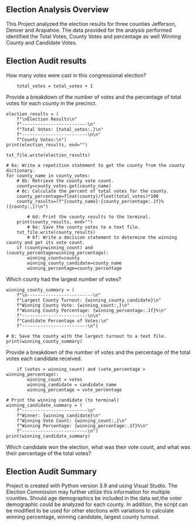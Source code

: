 ## Election Analysis Overview
This Project analyzed the election results for three counties Jefferson, Denver and Arapahoe. 
The data provided for the analysis performed identified the Total Votes, County Votes and percentage as well Winning County and Candidate Votes. 

## Election Audit results
How many votes were cast in this congressional election?
  
        total_votes = total_votes + 1
Provide a breakdown of the number of votes and the percentage of total votes for each county in the precinct.

    election_results = (
        f"\nElection Results\n"
        f"-------------------------\n"
        f"Total Votes: {total_votes:,}\n"
        f"-------------------------\n\n"
        f"County Votes:\n")
    print(election_results, end="")

    txt_file.write(election_results)

    # 6a: Write a repetition statement to get the county from the county dictionary.
    for county_name in county_votes:
        # 6b: Retrieve the county vote count.
        county=county_votes.get(county_name)
        # 6c: Calculate the percent of total votes for the county.
        county_percentage=float(county)/float(total_votes)*100
        county_results=(f"{county_name}:{county_percentage:.1f}% ({county:,})\n")

            # 6d: Print the county results to the terminal.
        print(county_results, end="")
            # 6e: Save the county votes to a text file.
        txt_file.write(county_results)
            # 6f: Write a decision statement to determine the winning county and get its vote count.
        if (county>winning_count) and (county_percentage>winning_percentage):
            winning_count=county
            winning_county_candidate=county_name
            winning_percentage=county_percentage


Which county had the largest number of votes?

    winning_county_summary = (
        f"\n-------------------------\n"
        f"Largest County Turnout: {winning_county_candidate}\n"
        f"Winning County Vote: {winning_count:,}\n"
        f"Winning County Percentage: {winning_percentage:.1f}%\n"
        f"-------------------------\n\n"
        f"Candidate Percentage of Votes:\n"
        f"-------------------------\n")

    # 8: Save the county with the largest turnout to a text file.
    print(winning_county_summary)

Provide a breakdown of the number of votes and the percentage of the total votes each candidate received.

        if (votes > winning_count) and (vote_percentage > winning_percentage):
            winning_count = votes
            winning_candidate = candidate_name
            winning_percentage = vote_percentage

    # Print the winning candidate (to terminal)
    winning_candidate_summary = (
        f"-------------------------\n"
        f"Winner: {winning_candidate}\n"
        f"Winning Vote Count: {winning_count:,}\n"
        f"Winning Percentage: {winning_percentage:.1f}%\n"
        f"-------------------------\n")
    print(winning_candidate_summary)
Which candidate won the election, what was their vote count, and what was their percentage of the total votes?
	
## Election Audit Summary
Project is created with Python version 3.9 and using Visual Studio. The Election Commission may further utilize this information for multiple counties. Should age demographics be included in the data set,the voter demographic could be analyzed for each county. In addition, the script can be modified to be used for other elections with variations to calculate winning percentage, winning candidate, largest county turnout. 
